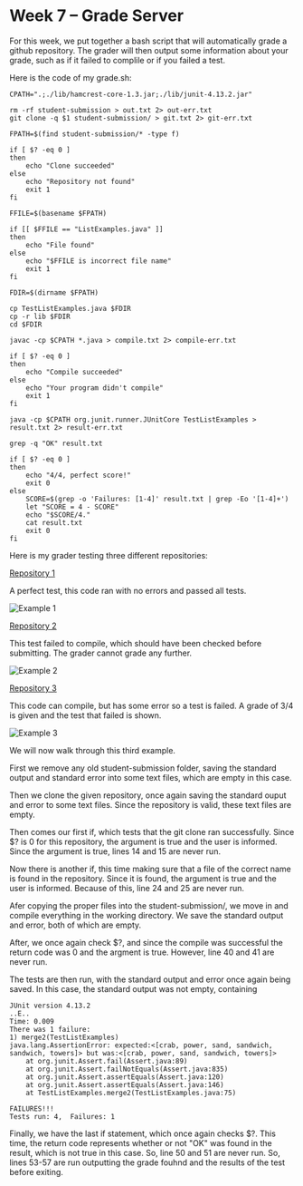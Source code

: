 # Week 7 – Grade Server

For this week, we put together a bash script that will automatically grade a github repository. The grader will then output some information about your grade, such as if it failed to complile or if you failed a test. 

Here is the code of my grade.sh:

```
CPATH=".;./lib/hamcrest-core-1.3.jar;./lib/junit-4.13.2.jar"

rm -rf student-submission > out.txt 2> out-err.txt
git clone -q $1 student-submission/ > git.txt 2> git-err.txt

FPATH=$(find student-submission/* -type f)

if [ $? -eq 0 ]
then   
    echo "Clone succeeded"
else
    echo "Repository not found"
    exit 1
fi

FFILE=$(basename $FPATH)

if [[ $FFILE == "ListExamples.java" ]]
then
    echo "File found"
else   
    echo "$FFILE is incorrect file name"
    exit 1
fi

FDIR=$(dirname $FPATH)

cp TestListExamples.java $FDIR
cp -r lib $FDIR
cd $FDIR

javac -cp $CPATH *.java > compile.txt 2> compile-err.txt

if [ $? -eq 0 ]
then
    echo "Compile succeeded"
else
    echo "Your program didn't compile"
    exit 1
fi

java -cp $CPATH org.junit.runner.JUnitCore TestListExamples > result.txt 2> result-err.txt

grep -q "OK" result.txt 

if [ $? -eq 0 ]
then 
    echo "4/4, perfect score!"
    exit 0
else
    SCORE=$(grep -o 'Failures: [1-4]' result.txt | grep -Eo '[1-4]+')
    let "SCORE = 4 - SCORE"
    echo "$SCORE/4."
    cat result.txt
    exit 0
fi
```

Here is my grader testing three different repositories:

[Repository 1](https://github.com/ucsd-cse15l-f22/list-methods-corrected)  

A perfect test, this code ran with no errors and passed all tests.
 
![Example 1](/cse15l-lab-reports/labs/images/lab-6/Example1.png)

[Repository 2](https://github.com/ucsd-cse15l-f22/list-methods-compile-error)

This test failed to compile, which should have been checked before submitting. The grader cannot grade any further.

![Example 2](/cse15l-lab-reports/labs/images/lab-6/Example2.png)

[Repository 3](https://github.com/ucsd-cse15l-f22/list-examples-subtle)

This code can compile, but has some error so a test is failed. A grade of 3/4 is given and the test that failed is shown. 

![Example 3](/cse15l-lab-reports/labs/images/lab-6/Example3.png)

We will now walk through this third example.

First we remove any old student-submission folder, saving the standard output and standard error into some text files, which are empty in this case. 

Then we clone the given repository, once again saving the standard ouput and error to some text files. Since the repository is valid, these text files are empty. 

Then comes our first if, which tests that the git clone ran successfully. Since $? is 0 for this repository, the argument is true and the user is informed. Since the argument is true, lines 14 and 15 are never run.

Now there is another if, this time making sure that a file of the correct name is found in the repository. Since it is found, the argument is true and the user is informed. Because of this, line 24 and 25 are never run. 

Afer copying the proper files into the student-submission/, we move in and compile everything in the working directory. We save the standard output and error, both of which are empty. 

After, we once again check $?, and since the compile was successful the return code was 0 and the argment is true. However, line 40 and 41 are never run. 

The tests are then run, with the standard output and error once again being saved. In this case, the standard output was not empty, containing 

```
JUnit version 4.13.2
..E..
Time: 0.009
There was 1 failure:
1) merge2(TestListExamples)
java.lang.AssertionError: expected:<[crab, power, sand, sandwich, sandwich, towers]> but was:<[crab, power, sand, sandwich, towers]>
	at org.junit.Assert.fail(Assert.java:89)
	at org.junit.Assert.failNotEquals(Assert.java:835)
	at org.junit.Assert.assertEquals(Assert.java:120)
	at org.junit.Assert.assertEquals(Assert.java:146)
	at TestListExamples.merge2(TestListExamples.java:75)

FAILURES!!!
Tests run: 4,  Failures: 1

```

Finally, we have the last if statement, which once again checks $?. This time, the return code represents whether or not "OK" was found in the result, which is not true in this case. So, line 50 and 51 are never run. So, lines 53-57 are run outputting the grade fouhnd and the results of the test before exiting. 